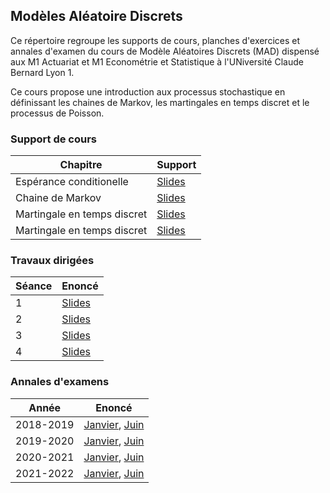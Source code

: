 ## Modèles Aléatoire Discrets	

Ce répertoire regroupe les supports de cours, planches d'exercices et annales d'examen du cours de Modèle Aléatoires Discrets (MAD) dispensé aux M1 Actuariat et M1 Econométrie et Statistique à l'UNiversité Claude Bernard Lyon 1.

Ce cours propose une introduction aux processus stochastique en définissant les chaines de Markov, les martingales en temps discret et le processus de Poisson. 

### Support de cours

Chapitre             | Support
-----------------   | -------------
Espérance conditionelle | [Slides](/Slides/BFS/Lecture1/blockastics_lec_1.pdf)
Chaine de Markov | [Slides](/Slides/BFS/Lecture1/blockastics_lec_2.pdf)
Martingale en temps discret | [Slides](/Slides/BFS/Lecture3/blockastics_lec_3.pdf)
Martingale en temps discret | [Slides](/Slides/BFS/Lecture3/blockastics_lec_3.pdf)

### Travaux dirigées

Séance             | Enoncé
-----------------   | -------------
1 | [Slides](/Slides/BFS/Lecture1/blockastics_lec_1.pdf)
2 | [Slides](/Slides/BFS/Lecture1/blockastics_lec_2.pdf)
3 | [Slides](/Slides/BFS/Lecture3/blockastics_lec_3.pdf)
4 | [Slides](/Slides/BFS/Lecture3/blockastics_lec_3.pdf)

### Annales d'examens

Année            | Enoncé
-----------------   | -------------
2018-2019 | [Janvier](/Slides/BFS/Lecture1/blockastics_lec_1.pdf), [Juin](/Slides/BFS/Lecture1/blockastics_lec_1.pdf)
2019-2020 | [Janvier](/Slides/BFS/Lecture1/blockastics_lec_1.pdf), [Juin](/Slides/BFS/Lecture1/blockastics_lec_1.pdf)
2020-2021 | [Janvier](/Slides/BFS/Lecture1/blockastics_lec_1.pdf), [Juin](/Slides/BFS/Lecture1/blockastics_lec_1.pdf)
2021-2022 | [Janvier](/Slides/BFS/Lecture1/blockastics_lec_1.pdf), [Juin](/Slides/BFS/Lecture1/blockastics_lec_1.pdf)